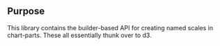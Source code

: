 ## Purpose

This library contains the builder-based API for creating named scales in chart-parts. These all essentially thunk over to d3.
